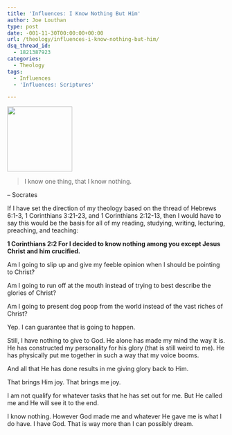 ```yaml
---
title: 'Influences: I Know Nothing But Him'
author: Joe Louthan
type: post
date: -001-11-30T00:00:00+00:00
url: /theology/influences-i-know-nothing-but-him/
dsq_thread_id:
  - 1821387923
categories:
  - Theology
tags:
  - Influences
  - 'Influences: Scriptures'

---
```

[<img src="https://i1.wp.com/theologic.us/wp-content/uploads/2012/10/450px-Socrates_Louvre.jpg?resize=150%2C150" alt="" title="450px-Socrates_Louvre" width="150" height="150" class="alignright size-thumbnail wp-image-792" srcset="https://i1.wp.com/theologic.us/wp-content/uploads/2012/10/450px-Socrates_Louvre.jpg?resize=150%2C150 150w, https://i1.wp.com/theologic.us/wp-content/uploads/2012/10/450px-Socrates_Louvre.jpg?zoom=2&resize=150%2C150 300w, https://i1.wp.com/theologic.us/wp-content/uploads/2012/10/450px-Socrates_Louvre.jpg?zoom=3&resize=150%2C150 450w" sizes="(max-width: 150px) 100vw, 150px" data-recalc-dims="1" />][1]

> I know one thing, that I know nothing.

&#8211; Socrates

If I have set the direction of my theology based on the thread of Hebrews 6:1-3, 1 Corinthians 3:21-23, and 1 Corinthians 2:12-13, then I would have to say this would be the basis for all of my reading, studying, writing, lecturing, preaching, and teaching:

**1 Corinthians 2:2 For I decided to know nothing among you except Jesus Christ and him crucified.**

Am I going to slip up and give my feeble opinion when I should be pointing to Christ? 

Am I going to run off at the mouth instead of trying to best describe the glories of Christ?

Am I going to present dog poop from the world instead of the vast riches of Christ?

Yep. I can guarantee that is going to happen.

Still, I have nothing to give to God. He alone has made my mind the way it is. He has constructed my personality for his glory (that is still weird to me). He has physically put me together in such a way that my voice booms.

And all that He has done results in me giving glory back to Him. 

That brings Him joy. That brings me joy.

I am not qualify for whatever tasks that he has set out for me. But He called me and He will see it to the end.

I know nothing. However God made me and whatever He gave me is what I do have. I have God. That is way more than I can possibly dream.

 [1]: https://i1.wp.com/theologic.us/wp-content/uploads/2012/10/450px-Socrates_Louvre.jpg